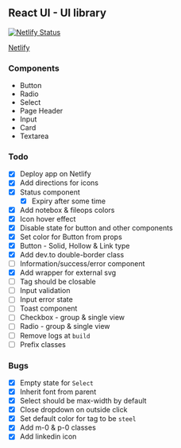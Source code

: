 ## React UI - UI library

[![Netlify Status](https://api.netlify.com/api/v1/badges/d5ec7096-2e27-46ef-b409-12f116e0bb2f/deploy-status)](https://app.netlify.com/sites/codedrops-react-ui/deploys)

[Netlify](https://codedrops-react-ui.netlify.app)

### Components

- Button
- Radio
- Select
- Page Header
- Input
- Card
- Textarea

### Todo

- [x] Deploy app on Netlify
- [x] Add directions for icons
- [x] Status component
  - [x] Expiry after some time
- [x] Add notebox & fileops colors
- [x] Icon hover effect
- [x] Disable state for button and other components
- [x] Set color for Button from props
- [x] Button - Solid, Hollow & Link type
- [x] Add dev.to double-border class
- [ ] Information/success/error component
- [x] Add wrapper for external svg
- [ ] Tag should be closable
- [ ] Input validation
- [ ] Input error state
- [ ] Toast component
- [ ] Checkbox - group & single view
- [ ] Radio - group & single view
- [ ] Remove logs at `build`
- [ ] Prefix classes

### Bugs

- [x] Empty state for `Select`
- [x] Inherit font from parent
- [x] Select should be max-width by default
- [x] Close dropdown on outside click
- [x] Set default color for tag to be `steel`
- [x] Add m-0 & p-0 classes
- [x] Add linkedin icon
